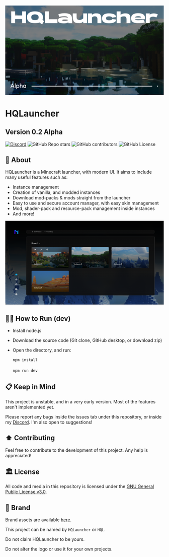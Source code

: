 ![Cover Image](/renderer/public/github/cover.png)

# HQLauncher

## Version 0.2 Alpha

[![Discord](https://img.shields.io/discord/1043037046631043163?label=discord&color=%235865f2)](https://discord.gg/MeQwqsCHUE)
![GitHub Repo stars](https://img.shields.io/github/stars/DuckyHQ0/HQLauncher)
![GitHub contributors](https://img.shields.io/github/contributors/DuckyHQ0/HQLauncher)
![GitHub License](https://img.shields.io/github/license/DuckyHQ0/HQLauncher)

## 📗 About

HQLauncher is a Minecraft launcher, with modern UI.
It aims to include many useful features such as:

- Instance management
- Creation of vanilla, and modded instances
- Download mod-packs & mods straight from the launcher
- Easy to use and secure account manager, with easy skin management
- Mod, shader-pack and resource-pack management inside instances
- And more!

![](/renderer/public/github/screenshot.png)

## 🏃‍♂️ How to Run (dev)

- Install node.js
- Download the source code (Git clone, GitHub desktop, or download zip)
- Open the directory, and run:

  ```bash
  npm install

  npm run dev
  ```

## 📋 Keep in Mind

This project is unstable, and in a very early version. Most of the features aren't implemented yet.

Please report any bugs inside the issues tab under this repository, or inside my [Discord](https://discord.gg/MeQwqsCHUE). I'm also open to suggestions!

## ⬆️ Contributing

Feel free to contribute to the development of this project. Any help is appreciated!

## 🏛️ License

All code and media in this repository is licensed under the [GNU General Public License v3.0](/LICENSE.txt).

## 🎨 Brand

Brand assets are available [here](https://github.com/DuckyHQ0/hqlauncher/tree/main/renderer/public/brand).

This project can be named by `HQLauncher` or `HQL`.

Do not claim HQLauncher to be yours.

Do not alter the logo or use it for your own projects.
